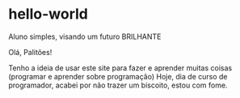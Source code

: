 # hello-world
Aluno simples, visando um futuro BRILHANTE

Olá, Palitões!

Tenho a ideia de usar este site para fazer e aprender muitas coisas (programar e aprender sobre programação)
Hoje, dia de curso de programador, acabei por não trazer um biscoito, estou com fome.
